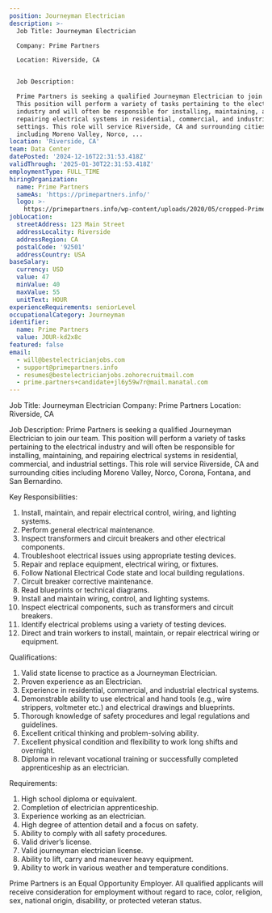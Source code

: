 ```yaml
---
position: Journeyman Electrician
description: >-
  Job Title: Journeyman Electrician

  Company: Prime Partners

  Location: Riverside, CA


  Job Description:

  Prime Partners is seeking a qualified Journeyman Electrician to join our team.
  This position will perform a variety of tasks pertaining to the electrical
  industry and will often be responsible for installing, maintaining, and
  repairing electrical systems in residential, commercial, and industrial
  settings. This role will service Riverside, CA and surrounding cities
  including Moreno Valley, Norco, ...
location: 'Riverside, CA'
team: Data Center
datePosted: '2024-12-16T22:31:53.418Z'
validThrough: '2025-01-30T22:31:53.418Z'
employmentType: FULL_TIME
hiringOrganization:
  name: Prime Partners
  sameAs: 'https://primepartners.info/'
  logo: >-
    https://primepartners.info/wp-content/uploads/2020/05/cropped-Prime-Partners-Logo-NO-BG-1-1.png
jobLocation:
  streetAddress: 123 Main Street
  addressLocality: Riverside
  addressRegion: CA
  postalCode: '92501'
  addressCountry: USA
baseSalary:
  currency: USD
  value: 47
  minValue: 40
  maxValue: 55
  unitText: HOUR
experienceRequirements: seniorLevel
occupationalCategory: Journeyman
identifier:
  name: Prime Partners
  value: JOUR-kd2x8c
featured: false
email:
  - will@bestelectricianjobs.com
  - support@primepartners.info
  - resumes@bestelectricianjobs.zohorecruitmail.com
  - prime.partners+candidate+jl6y59w7r@mail.manatal.com
---
```




Job Title: Journeyman Electrician
Company: Prime Partners
Location: Riverside, CA

Job Description:
Prime Partners is seeking a qualified Journeyman Electrician to join our team. This position will perform a variety of tasks pertaining to the electrical industry and will often be responsible for installing, maintaining, and repairing electrical systems in residential, commercial, and industrial settings. This role will service Riverside, CA and surrounding cities including Moreno Valley, Norco, Corona, Fontana, and San Bernardino. 

Key Responsibilities:
1. Install, maintain, and repair electrical control, wiring, and lighting systems.
2. Perform general electrical maintenance.
3. Inspect transformers and circuit breakers and other electrical components.
4. Troubleshoot electrical issues using appropriate testing devices.
5. Repair and replace equipment, electrical wiring, or fixtures.
6. Follow National Electrical Code state and local building regulations.
7. Circuit breaker corrective maintenance.
8. Read blueprints or technical diagrams.
9. Install and maintain wiring, control, and lighting systems.
10. Inspect electrical components, such as transformers and circuit breakers.
11. Identify electrical problems using a variety of testing devices.
12. Direct and train workers to install, maintain, or repair electrical wiring or equipment.

Qualifications:
1. Valid state license to practice as a Journeyman Electrician.
2. Proven experience as an Electrician.
3. Experience in residential, commercial, and industrial electrical systems.
4. Demonstrable ability to use electrical and hand tools (e.g., wire strippers, voltmeter etc.) and electrical drawings and blueprints.
5. Thorough knowledge of safety procedures and legal regulations and guidelines.
6. Excellent critical thinking and problem-solving ability.
7. Excellent physical condition and flexibility to work long shifts and overnight.
8. Diploma in relevant vocational training or successfully completed apprenticeship as an electrician.

Requirements:
1. High school diploma or equivalent.
2. Completion of electrician apprenticeship.
3. Experience working as an electrician.
4. High degree of attention detail and a focus on safety.
5. Ability to comply with all safety procedures.
6. Valid driver’s license.
7. Valid journeyman electrician license.
8. Ability to lift, carry and maneuver heavy equipment.
9. Ability to work in various weather and temperature conditions.

Prime Partners is an Equal Opportunity Employer. All qualified applicants will receive consideration for employment without regard to race, color, religion, sex, national origin, disability, or protected veteran status.
